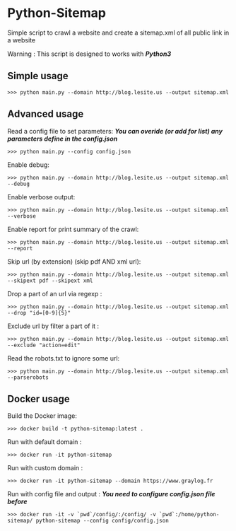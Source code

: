Python-Sitemap
==============
Simple script to crawl a website and create a sitemap.xml of all public link in a website

Warning : This script is designed to works with ***Python3***

Simple usage
------------
	>>> python main.py --domain http://blog.lesite.us --output sitemap.xml

Advanced usage
--------------

Read a config file to set parameters:
***You can overide (or add for list) any parameters define in the config.json***

	>>> python main.py --config config.json

Enable debug:

	>>> python main.py --domain http://blog.lesite.us --output sitemap.xml --debug

Enable verbose output:

    >>> python main.py --domain http://blog.lesite.us --output sitemap.xml --verbose

Enable report for print summary of the crawl:

	>>> python main.py --domain http://blog.lesite.us --output sitemap.xml --report

Skip url (by extension) (skip pdf AND xml url):

	>>> python main.py --domain http://blog.lesite.us --output sitemap.xml --skipext pdf --skipext xml 

Drop a part of an url via regexp :

	>>> python main.py --domain http://blog.lesite.us --output sitemap.xml --drop "id=[0-9]{5}"

Exclude url by filter a part of it :

	>>> python main.py --domain http://blog.lesite.us --output sitemap.xml --exclude "action=edit"

Read the robots.txt to ignore some url:

	>>> python main.py --domain http://blog.lesite.us --output sitemap.xml --parserobots

Docker usage
--------------

Build the Docker image:

	>>> docker build -t python-sitemap:latest .

Run with default domain :

	>>> docker run -it python-sitemap

Run with custom domain :

	>>> docker run -it python-sitemap --domain https://www.graylog.fr

Run with config file and output :
***You need to configure config.json file before***
	
	>>> docker run -it -v `pwd`/config/:/config/ -v `pwd`:/home/python-sitemap/ python-sitemap --config config/config.json
